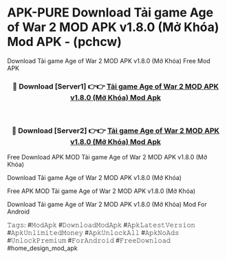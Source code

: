 # APK-PURE Download Tải game Age of War 2 MOD APK v1.8.0 (Mở Khóa) Mod APK - (pchcw)
Download Tải game Age of War 2 MOD APK v1.8.0 (Mở Khóa) Free Mod APK

<div align="center">
<h3>🔴 Download [Server1] 👉👉 <a href="https://apk-comot.site?title=Tải_game_Age_of_War_2_MOD_APK_v1.8.0_(Mở_Khóa)">Tải game Age of War 2 MOD APK v1.8.0 (Mở Khóa) Mod Apk</a></h3><br>

<h3>🔴 Download [Server2] 👉👉 <a href="https://apk-comot.site?title=Tải_game_Age_of_War_2_MOD_APK_v1.8.0_(Mở_Khóa)">Tải game Age of War 2 MOD APK v1.8.0 (Mở Khóa) Mod Apk</a></h3>
</div>


Free Download APK MOD Tải game Age of War 2 MOD APK v1.8.0 (Mở Khóa)

Download Tải game Age of War 2 MOD APK v1.8.0 (Mở Khóa) 

Free APK MOD Tải game Age of War 2 MOD APK v1.8.0 (Mở Khóa) 

Download Tải game Age of War 2 MOD APK v1.8.0 (Mở Khóa) Mod For Android

𝚃𝚊𝚐𝚜: #𝙼𝚘𝚍𝙰𝚙𝚔 #𝙳𝚘𝚠𝚗𝚕𝚘𝚊𝚍𝙼𝚘𝚍𝙰𝚙𝚔 #𝙰𝚙𝚔𝙻𝚊𝚝𝚎𝚜𝚝𝚅𝚎𝚛𝚜𝚒𝚘𝚗 #𝙰𝚙𝚔𝚄𝚗𝚕𝚒𝚖𝚒𝚝𝚎𝚍𝙼𝚘𝚗𝚎𝚢 #𝙰𝚙𝚔𝚄𝚗𝚕𝚘𝚌𝚔𝙰𝚕𝚕 #𝙰𝚙𝚔𝙽𝚘𝙰𝚍𝚜 #𝚄𝚗𝚕𝚘𝚌𝚔𝙿𝚛𝚎𝚖𝚒𝚞𝚖 #𝙵𝚘𝚛𝙰𝚗𝚍𝚛𝚘𝚒𝚍 #𝙵𝚛𝚎𝚎𝙳𝚘𝚠𝚗𝚕𝚘𝚊𝚍 #home_design_mod_apk